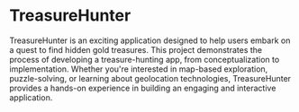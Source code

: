 # TreasureHunter
TreasureHunter is an exciting application designed to help users embark on a quest to find hidden gold treasures. This project demonstrates the process of developing a treasure-hunting app, from conceptualization to implementation. Whether you're interested in map-based exploration, puzzle-solving, or learning about geolocation technologies, TreasureHunter provides a hands-on experience in building an engaging and interactive application.